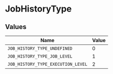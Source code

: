 # JobHistoryType


## Values

| Name                               | Value                              |
| ---------------------------------- | ---------------------------------- |
| `JOB_HISTORY_TYPE_UNDEFINED`       | 0                                  |
| `JOB_HISTORY_TYPE_JOB_LEVEL`       | 1                                  |
| `JOB_HISTORY_TYPE_EXECUTION_LEVEL` | 2                                  |